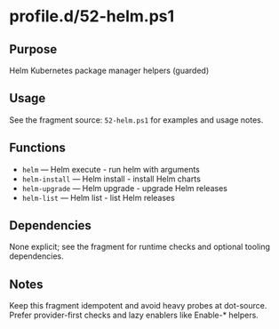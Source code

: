 profile.d/52-helm.ps1
=====================

Purpose
-------
Helm Kubernetes package manager helpers (guarded)

Usage
-----
See the fragment source: `52-helm.ps1` for examples and usage notes.

Functions
---------
- `helm` — Helm execute - run helm with arguments
- `helm-install` — Helm install - install Helm charts
- `helm-upgrade` — Helm upgrade - upgrade Helm releases
- `helm-list` — Helm list - list Helm releases

Dependencies
------------
None explicit; see the fragment for runtime checks and optional tooling dependencies.

Notes
-----
Keep this fragment idempotent and avoid heavy probes at dot-source. Prefer provider-first checks and lazy enablers like Enable-* helpers.

